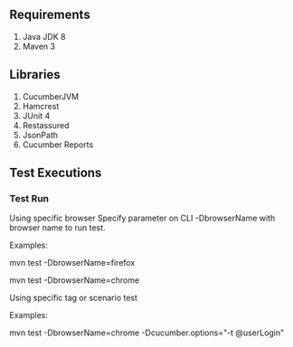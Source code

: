 ## Requirements
1. Java JDK 8
2. Maven 3

## Libraries
1. CucumberJVM
2. Hamcrest
3. JUnit 4
4. Restassured
5. JsonPath
6. Cucumber Reports

## Test Executions
### Test Run
Using specific browser
Specify parameter on CLI -DbrowserName with browser name to run test.

Examples:

mvn test -DbrowserName=firefox

mvn test -DbrowserName=chrome

Using specific tag or scenario test

Examples:

mvn test -DbrowserName=chrome -Dcucumber.options="-t @userLogin"


